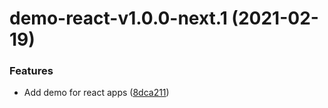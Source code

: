 # demo-react-v1.0.0-next.1 (2021-02-19)


### Features

* Add demo for react apps ([8dca211](https://github.com/Typeform/embed/commit/8dca2117345a50805034e9bb20ee8cea41a88536))
